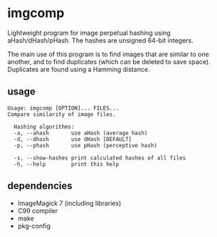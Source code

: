 # imgcomp
Lightweight program for image perpetual hashing using aHash/dHash/pHash.
The hashes are unsigned 64-bit integers.

The main use of this program is to find images that are similar to one another,
and to find duplicates (which can be deleted to save space).
Duplicates are found using a Hamming distance.

## usage
```
Usage: imgcomp [OPTION]... FILES...
Compare similarity of image files.

  Hashing algorithms:
  -a, --ahash		use aHash (average hash)
  -d, --dhash		use dHash [DEFAULT]
  -p, --phash		use pHash (perceptive hash)

  -s, --show-hashes	print calculated hashes of all files
  -h, --help		print this help
```

## dependencies
* ImageMagick 7 (including libraries)
* C99 compiler
* make
* pkg-config
